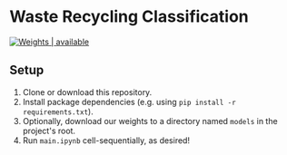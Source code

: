 # Waste Recycling Classification

[![Weights | available](https://img.shields.io/badge/Weights-available-red)](https://drive.google.com/drive/folders/1cLbZhj7afSI0w5M-bXx25hB88afFwKUo)

## Setup

1. Clone or download this repository.
2. Install package dependencies (e.g. using `pip install -r requirements.txt`).
3. Optionally, download our weights to a directory named `models` in the project's root.
4. Run `main.ipynb` cell-sequentially, as desired!

